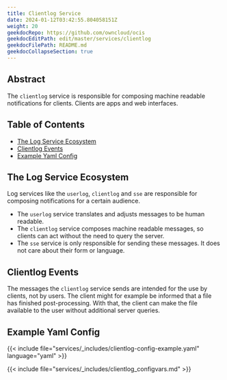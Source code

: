 ```yaml
---
title: Clientlog Service
date: 2024-01-12T03:42:55.804058151Z
weight: 20
geekdocRepo: https://github.com/owncloud/ocis
geekdocEditPath: edit/master/services/clientlog
geekdocFilePath: README.md
geekdocCollapseSection: true
---
```


<!-- Do not edit this file, it is autogenerated. Edit the service README.md instead -->

## Abstract


The `clientlog` service is responsible for composing machine readable notifications for clients. Clients are apps and web interfaces.


## Table of Contents

* [The Log Service Ecosystem](#the-log-service-ecosystem)
* [Clientlog Events](#clientlog-events)
* [Example Yaml Config](#example-yaml-config)

## The Log Service Ecosystem

Log services like the `userlog`, `clientlog` and `sse` are responsible for composing notifications for a certain audience.
  -   The `userlog` service translates and adjusts messages to be human readable.
  -   The `clientlog` service composes machine readable messages, so clients can act without the need to query the server.
  -   The `sse` service is only responsible for sending these messages. It does not care about their form or language.

## Clientlog Events

The messages the `clientlog` service sends are intended for the use by clients, not by users. The client might for example be informed that a file has finished post-processing. With that, the client can make the file available to the user without additional server queries.
## Example Yaml Config
{{< include file="services/_includes/clientlog-config-example.yaml"  language="yaml" >}}

{{< include file="services/_includes/clientlog_configvars.md" >}}

